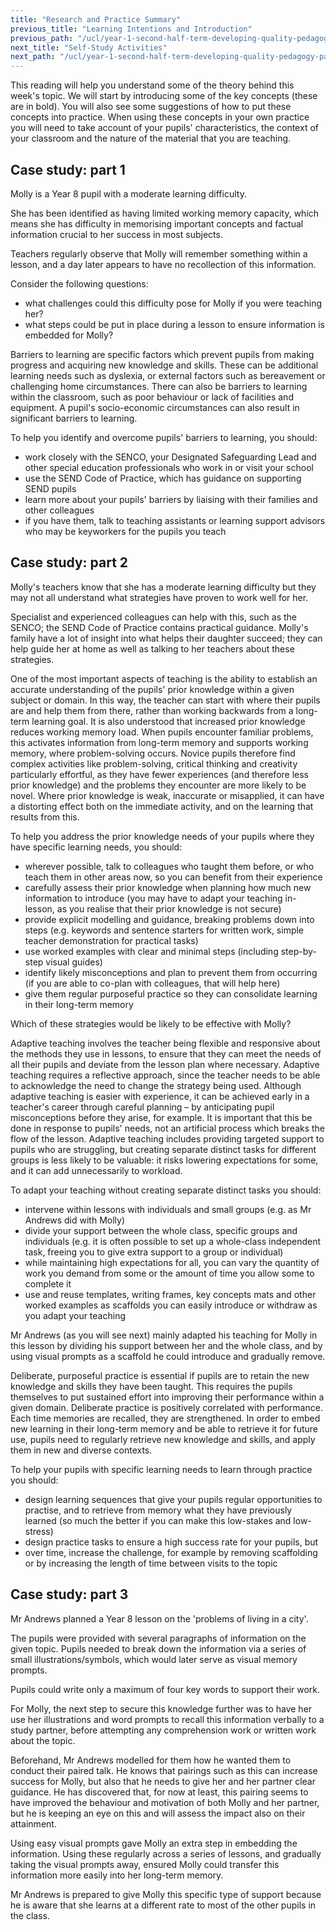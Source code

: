 ```yaml
---
title: "Research and Practice Summary"
previous_title: "Learning Intentions and Introduction"
previous_path: "/ucl/year-1-second-half-term-developing-quality-pedagogy-part-2/spring-week-1-ect-learning-intentions-and-introduction"
next_title: "Self-Study Activities"
next_path: "/ucl/year-1-second-half-term-developing-quality-pedagogy-part-2/spring-week-1-ect-self-study-activities"
---
```


This reading will help you understand some of the theory behind this week's topic. We will start by introducing some of the key concepts (these are in bold). You will also see some suggestions of how to put these concepts into practice. When using these concepts in your own practice you will need to take account of your pupils' characteristics, the context of your classroom and the nature of the material that you are teaching.

## Case study: part 1

Molly is a Year 8 pupil with a moderate learning difficulty.

She has been identified as having limited working memory capacity, which means she has difficulty in memorising important concepts and factual information crucial to her success in most subjects.

Teachers regularly observe that Molly will remember something within a lesson, and a day later appears to have no recollection of this information.

Consider the following questions:

- what challenges could this difficulty pose for Molly if you were teaching her?
- what steps could be put in place during a lesson to ensure information is
  embedded for Molly?

Barriers to learning are specific factors which prevent pupils from making progress and acquiring new knowledge and skills. These can be additional learning needs such as dyslexia, or external factors such as bereavement or challenging home circumstances. There can also be barriers to learning within the classroom, such as poor behaviour or lack of facilities and equipment. A pupil's socio-economic circumstances can also result in significant barriers to learning.

To help you identify and overcome pupils' barriers to learning, you should:

- work closely with the SENCO, your Designated Safeguarding Lead and other special education professionals who work in or visit your school
- use the SEND Code of Practice, which has guidance on supporting SEND pupils
- learn more about your pupils' barriers by liaising with their families and other colleagues
- if you have them, talk to teaching assistants or learning support advisors who may be keyworkers for the pupils you teach

## Case study: part 2

Molly's teachers know that she has a moderate learning difficulty but they may not all understand what strategies have proven to work well for her.

Specialist and experienced colleagues can help with this, such as the SENCO; the SEND Code of Practice contains practical guidance. Molly's family have a lot of insight into what helps their daughter succeed; they can help guide her at home as well as talking to her teachers about these strategies.

One of the most important aspects of teaching is the ability to establish an accurate understanding of the pupils' prior knowledge within a given subject or domain. In this way, the teacher can start with where their pupils are and help them from there, rather than working backwards from a long-term learning goal. It is also understood that increased prior knowledge reduces working memory load. When pupils encounter familiar problems, this activates information from long-term memory and supports working memory, where problem-solving occurs. Novice pupils therefore find complex activities like problem-solving, critical thinking and creativity particularly effortful, as they have fewer experiences (and therefore less prior knowledge) and the problems they encounter are more likely to be novel. Where prior knowledge is weak, inaccurate or misapplied, it can have a distorting effect both on the immediate activity, and on the learning that results from this.

To help you address the prior knowledge needs of your pupils where they have specific learning needs, you should:

- wherever possible, talk to colleagues who taught them before, or who teach them in other areas now, so you can benefit from their experience
- carefully assess their prior knowledge when planning how much new information to introduce (you may have to adapt your teaching in-lesson, as you realise that their prior knowledge is not secure)
- provide explicit modelling and guidance, breaking problems down into steps (e.g. keywords and sentence starters for written work, simple teacher demonstration for practical tasks)
- use worked examples with clear and minimal steps (including step-by-step visual guides)
- identify likely misconceptions and plan to prevent them from occurring (if you are able to co-plan with colleagues, that will help here)
- give them regular purposeful practice so they can consolidate learning in their long-term memory

Which of these strategies would be likely to be effective with Molly?

Adaptive teaching involves the teacher being flexible and responsive about the methods they use in lessons, to ensure that they can meet the needs of all their pupils and deviate from the lesson plan where necessary. Adaptive teaching requires a reflective approach, since the teacher needs to be able to acknowledge the need to change the strategy being used. Although adaptive teaching is easier with experience, it can be achieved early in a teacher's career through careful planning – by anticipating pupil misconceptions before they arise, for example. It is important that this be done in response to pupils' needs, not an artificial process which breaks the flow of the lesson. Adaptive teaching includes providing targeted support to pupils who are struggling, but creating separate distinct tasks for different groups is less likely to be valuable: it risks lowering expectations for some, and it can add unnecessarily to workload.

To adapt your teaching without creating separate distinct tasks you should:

- intervene within lessons with individuals and small groups (e.g. as Mr Andrews did with Molly)
- divide your support between the whole class, specific groups and individuals (e.g. it is often possible to set up a whole-class independent task, freeing you to give extra support to a group or individual)
- while maintaining high expectations for all, you can vary the quantity of work you demand from some or the amount of time you allow some to complete it
- use and reuse templates, writing frames, key concepts mats and other worked examples as scaffolds you can easily introduce or withdraw as you adapt your teaching

Mr Andrews (as you will see next) mainly adapted his teaching for Molly in this lesson by dividing his support between her and the whole class, and by using visual prompts as a scaffold he could introduce and gradually remove.

Deliberate, purposeful practice is essential if pupils are to retain the new knowledge and skills they have been taught. This requires the pupils themselves to put sustained effort into improving their performance within a given domain. Deliberate practice is positively correlated with performance. Each time memories are recalled, they are strengthened. In order to embed new learning in their long-term memory and be able to retrieve it for future use, pupils need to regularly retrieve new knowledge and skills, and apply them in new and diverse contexts.

To help your pupils with specific learning needs to learn through practice you should:

- design learning sequences that give your pupils regular opportunities to practise, and to retrieve from memory what they have previously learned (so much the better if you can make this low-stakes and low-stress)
- design practice tasks to ensure a high success rate for your pupils, but
- over time, increase the challenge, for example by removing scaffolding or by increasing the length of time between visits to the topic

## Case study: part 3

Mr Andrews planned a Year 8 lesson on the 'problems of living in a city'.

The pupils were provided with several paragraphs of information on the given topic. Pupils needed to break down the information via a series of small illustrations/symbols, which would later serve as visual memory prompts.

Pupils could write only a maximum of four key words to support their work.

For Molly, the next step to secure this knowledge further was to have her
use her illustrations and word prompts to recall this information verbally
to a study partner, before attempting any comprehension work or written work
about the topic.

Beforehand, Mr Andrews modelled for them how he wanted them
to conduct their paired talk. He knows that pairings such as this can
increase success for Molly, but also that he needs to give her and her
partner clear guidance. He has discovered that, for now at least, this
pairing seems to have improved the behaviour and motivation of both Molly
and her partner, but he is keeping an eye on this and will assess the impact
also on their attainment.

Using easy visual prompts gave Molly an extra step in embedding the
information. Using these regularly across a series of lessons, and gradually
taking the visual prompts away, ensured Molly could transfer this
information more easily into her long-term memory.

Mr Andrews is prepared to
give Molly this specific type of support because he is aware that she learns
at a different rate to most of the other pupils in the class.
